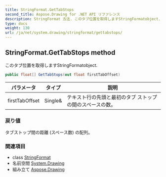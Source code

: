 ```yaml
---
title: StringFormat.GetTabStops
second_title: Aspose.Drawing for .NET API リファレンス
description: StringFormat 方法. このタブ位置を取得しますStringFormatobject.
type: docs
weight: 130
url: /ja/net/system.drawing/stringformat/gettabstops/
---
```

## StringFormat.GetTabStops method

このタブ位置を取得しますStringFormatobject.

```csharp
public float[] GetTabStops(out float firstTabOffset)
```

| パラメータ | タイプ | 説明 |
| --- | --- | --- |
| firstTabOffset | Single& | テキスト行の先頭と最初のタブ ストップの間のスペースの数。 |

### 戻り値

タブストップ間の距離 (スペース数) の配列。

### 関連項目

* class [StringFormat](../)
* 名前空間 [System.Drawing](../../stringformat/)
* 組み立て [Aspose.Drawing](../../../)


